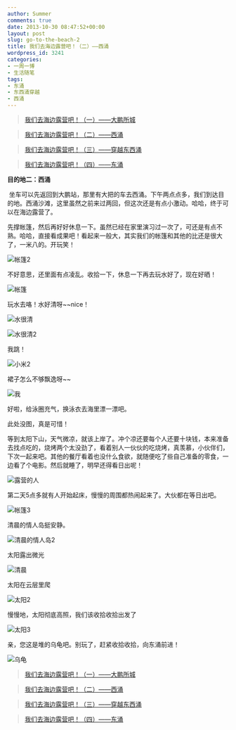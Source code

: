 ```yaml
---
author: Summer
comments: true
date: 2013-10-30 08:47:52+00:00
layout: post
slug: go-to-the-beach-2
title: 我们去海边露营吧！（二）——西涌
wordpress_id: 3241
categories:
- 一周一博
- 生活随笔
tags:
- 东涌
- 东西涌穿越
- 西涌
---
```


> 

> 
> [我们去海边露营吧！（一）——大鹏所城](http://www.1z1b.com/one-blog-a-week/go-to-the-beach-1/)
> 
> 

> 
> [我们去海边露营吧！（二）——西涌](http://www.1z1b.com/one-blog-a-week/go-to-the-beach-2/)
> 
> 

> 
> [我们去海边露营吧！（三）——穿越东西涌](http://www.1z1b.com/one-blog-a-week/go-to-the-beach-3/)
> 
> 

> 
> [我们去海边露营吧！（四）——东涌](http://www.1z1b.com/one-blog-a-week/go-to-the-beach-4/)
> 
> 


**目的地二：西涌**


 坐车可以先返回到大鹏站，那里有大把的车去西涌。下午两点点多，我们到达目的地。西涌沙滩，这里虽然之前来过两回，但这次还是有点小激动。哈哈，终于可以在海边露营了。







先撑帐篷，然后再好好休息一下。虽然已经在家里演习过一次了，可还是有点不熟。哈哈，直接看成果吧！看起来一般大，其实我们的帐篷和其他的比还是很大了，一米八的。开玩笑！







![帐篷2](/wp-content/uploads/2013/10/帐篷2.jpg)







不好意思，还里面有点凌乱。收拾一下，休息一下再去玩水好了，现在好晒！







![帐篷](/wp-content/uploads/2013/10/帐篷.jpg)







玩水去咯！水好清呀~~nice！




![水很清](/wp-content/uploads/2013/10/水很清.jpg)







![水很清2](/wp-content/uploads/2013/10/水很清2.jpg)










我跳！



















![小米2](/wp-content/uploads/2013/10/小米2.jpg)







裙子怎么不够飘逸呀~~




![我](/wp-content/uploads/2013/10/我1.jpg)










好啦，给泳圈充气，换泳衣去海里漂一漂吧。




此处没图，真是可惜！




等到太阳下山，天气微凉，就该上岸了。冲个凉还要每个人还要十块钱，本来准备去找点吃的，烧烤两个太没劲了，看着别人一伙伙的吃烧烤，真羡慕，小伙伴们，下次一起来吧。其他的餐厅看着也没什么食欲，就随便吃了些自己准备的零食，一边看了个电影。然后就睡了，明早还得看日出呢！







![露营的人](/wp-content/uploads/2013/10/露营的人.jpg)







第二天5点多就有人开始起床，慢慢的周围都热闹起来了。大伙都在等日出吧。







![帐篷3](/wp-content/uploads/2013/10/帐篷3.jpg)







清晨的情人岛挺安静。







![清晨的情人岛2](/wp-content/uploads/2013/10/清晨的情人岛2.jpg)







太阳露出微光




![清晨](/wp-content/uploads/2013/10/清晨.jpg)










太阳在云层里爬







![太阳2](/wp-content/uploads/2013/10/太阳2.jpg)













慢慢地，太阳彻底高照，我们该收拾收拾出发了







![太阳3](/wp-content/uploads/2013/10/太阳3.jpg)







亲，您这是堆的乌龟吧。别玩了，赶紧收拾收拾，向东涌前进！







![乌龟](/wp-content/uploads/2013/10/乌龟.jpg)







> 

> 
> [我们去海边露营吧！（一）——大鹏所城](http://www.1z1b.com/one-blog-a-week/go-to-the-beach-1/)
> 
> 

> 
> [我们去海边露营吧！（二）——西涌](http://www.1z1b.com/one-blog-a-week/go-to-the-beach-2/)
> 
> 

> 
> [我们去海边露营吧！（三）——穿越东西涌](http://www.1z1b.com/one-blog-a-week/go-to-the-beach-3/)
> 
> 

> 
> [我们去海边露营吧！（四）——东涌](http://www.1z1b.com/one-blog-a-week/go-to-the-beach-4/)
> 
> 
